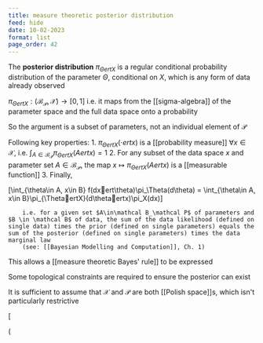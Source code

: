 ```yaml
---
title: measure theoretic posterior distribution
feed: hide
date: 10-02-2023
format: list
page_order: 42
---
```



The **posterior distribution** $\pi_{\ThetaertX}$ is a regular conditional probability distribution of the parameter $\Theta$, conditional on $X$, which is any form of data already observed

$\pi_{\ThetaertX} : (\mathcal B_\mathcal P, \mathcal X) \rightarrow [0,1]$ 
	i.e. it maps from the [[sigma-algebra]] of the parameter space and the full data space onto a probability

So the argument is a subset of parameters, not an individual element of $\mathcal P$

Following key properties:
	1. $\pi_{\ThetaertX}(\cdot ert x)$ is a [[probability measure]] $\forall x\in \mathcal X$, i.e. $\int_{A\in\mathcal B_\mathcal P} \pi_{\ThetaertX}(A ert x) = 1$ 
	2. For any subset of the data space $x$ and parameter set $A\in\mathcal B_\mathcal P$, the map $x \mapsto \pi_{\ThetaertX}(A ert x)$ is a [[measurable function]]
	3. Finally, 

\[\int_{\theta\in A, x\in B} f(dxert\theta)\pi_\Theta(d\theta) = \int_{\theta\in A, x\in B}\pi_{\ThetaertX}(d\thetaertx)\pi_X(dx)\]


		i.e. for a given set $A\in\mathcal B_\mathcal P$ of parameters and $B \in \mathcal B$ of data, the sum of the data likelihood (defined on single data) times the prior (defined on single parameters) equals the sum of the posterior (defined on single parameters) times the data marginal law
		(see: [[Bayesian Modelling and Computation]], Ch. 1)

This allows a [[measure theoretic Bayes' rule]] to be expressed

Some topological constraints are required to ensure the posterior can exist

It is sufficient to assume that $\mathcal X$ and $\mathcal P$ are both [[Polish space]]s, which isn't particularly restrictive

\[

\(